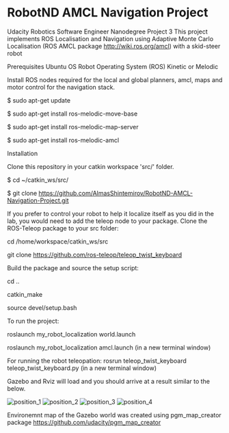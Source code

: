 # RobotND AMCL Navigation Project
Udacity Robotics Software Engineer Nanodegree Project 3
This project implements ROS Localisation and Navigation using Adaptive Monte Carlo Localisation (ROS AMCL package http://wiki.ros.org/amcl) with a skid-steer robot

Prerequisites
Ubuntu OS 
Robot Operating System (ROS) Kinetic or Melodic

Install ROS nodes required for the local and global planners, amcl, maps and motor control for the navigation stack.

$ sudo apt-get update

$ sudo apt-get install ros-melodic-move-base

$ sudo apt-get install ros-melodic-map-server

$ sudo apt-get install ros-melodic-amcl


Installation

Clone this repository in your catkin workspace 'src/' folder.

$ cd ~/catkin_ws/src/

$ git clone https://github.com/AlmasShintemirov/RobotND-AMCL-Navigation-Project.git


If you prefer to control your robot to help it localize itself as you did in the lab, you would need to add the teleop node to your package. 
Clone the ROS-Teleop package to your src folder:

cd /home/workspace/catkin_ws/src

git clone https://github.com/ros-teleop/teleop_twist_keyboard


Build the package and source the setup script:

cd ..

catkin_make

source devel/setup.bash


To run the project:

roslaunch my_robot_localization world.launch

roslaunch my_robot_localization amcl.launch (in a new terminal window)


For running the robot teleopation:
rosrun teleop_twist_keyboard teleop_twist_keyboard.py (in a new terminal window)

Gazebo and Rviz will load and you should arrive at a result similar to the below.

![position_1](https://user-images.githubusercontent.com/13367696/131977826-a0ba5910-40e6-4ee6-ac9d-c99b854992f3.png)
![position_2](https://user-images.githubusercontent.com/13367696/131977836-e67bc6ff-13b5-426c-890f-5603137fd3a1.png)
![position_3](https://user-images.githubusercontent.com/13367696/131977844-1dd76709-ff71-482c-a362-5162ad9edfc0.png)
![position_4](https://user-images.githubusercontent.com/13367696/131977855-854870a9-1c52-4e46-8bc2-ddc838b90ffe.png)

Environemnt map of the Gazebo world was created using pgm_map_creator package 
https://github.com/udacity/pgm_map_creator
